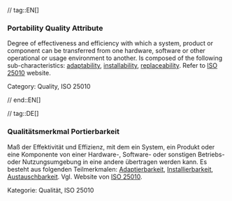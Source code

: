 // tag::EN[]
### Portability Quality Attribute
Degree of effectiveness and efficiency with which a system, product or component can be transferred from one hardware, software or other operational or usage environment to another.
Is composed of the following sub-characteristics: [adaptability](#term-adaptability-quality-attribute), [installability](#term-installability-quality-attribute), [replaceability](#term-replaceability-quality-attribute).
Refer to [ISO 25010](http://iso25000.com/index.php/en/iso-25000-standards/iso-25010) website.

Category: Quality, ISO 25010

// end::EN[]

// tag::DE[]
### Qualitätsmerkmal Portierbarkeit

Maß der Effektivität und Effizienz, mit dem ein System, ein Produkt
oder eine Komponente von einer Hardware-, Software- oder sonstigen
Betriebs- oder Nutzungsumgebung in eine andere übertragen werden kann.
Es besteht aus folgenden Teilmerkmalen:
[Adaptierbarkeit](#term-adaptability-quality-attribute), [Installierbarkeit](#term-installability-quality-attribute),
[Austauschbarkeit](#term-replaceability-quality-attribute). Vgl. Website von [ISO
25010](http://iso25000.com/index.php/en/iso-25000-standards/iso-25010).

Kategorie: Qualität, ISO 25010

